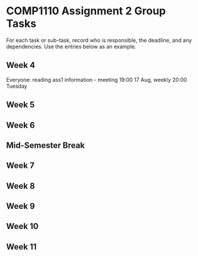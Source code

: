# COMP1110 Assignment 2 Group Tasks

For each task or sub-task, record who is responsible, the deadline, and any dependencies.
Use the entries below as an example.

## Week 4

Everyone: reading ass1 information - meeting 19:00 17 Aug, weekly 20:00 Tuesday

## Week 5


## Week 6


## Mid-Semester Break

## Week 7

## Week 8

## Week 9

## Week 10

## Week 11
